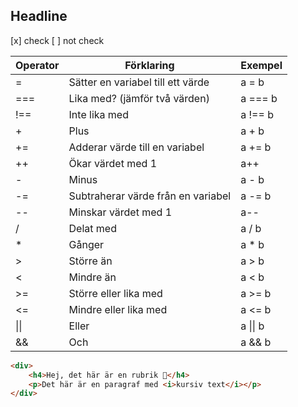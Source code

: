 ## Headline

[x] check
[ ] not check

| Operator | Förklaring | Exempel |
| -------- | ---------------------------------- | -------- |
| = | Sätter en variabel till ett värde | a = b |
| === | Lika med? (jämför två värden) | a === b |
| !== | Inte lika med | a !== b |
| + | Plus | a + b |
| += | Adderar värde till en variabel | a += b |
| ++ | Ökar värdet med 1 | a++ |
| - | Minus | a - b |
| -= | Subtraherar värde från en variabel | a -= b |
| -- | Minskar värdet med 1 | a-- |
| / | Delat med | a / b |
| \* | Gånger | a \* b |
| > | Större än | a > b |
| < | Mindre än | a < b |
| >= | Större eller lika med | a >= b |
| <= | Mindre eller lika med | a <= b |
| \|\| | Eller | a \|\| b |
| && | Och | a && b |

```html
<div>
	<h4>Hej, det här är en rubrik 👋</h4>
	<p>Det här är en paragraf med <i>kursiv text</i></p>
</div>
```
